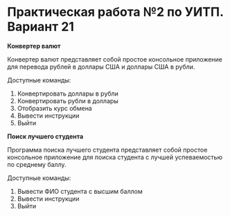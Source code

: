 # Практическая работа №2 по УИТП. Вариант 21
 
**Конвертер валют**
 
Конвертер валют представляет собой простое консольное приложение для перевода рублей в доллары США и доллары США в рубли.
 
Доступные команды:
1. Конвертировать доллары в рубли
2. Конвертировать рубли в доллары
3. Отобразить курс обмена
4. Вывести инструкции
5. Выйти

**Поиск лучшего студента**

Программа поиска лучшего студента представляет собой простое консольное приложение для поиска студента с лучшей успеваемостью по среднему баллу.

Доступные команды:
1. Вывести ФИО студента с высшим баллом
2. Вывести инструкции
3. Выйти